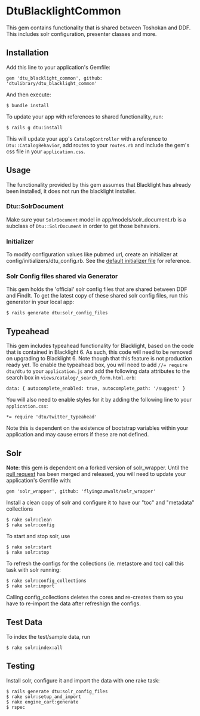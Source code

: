 # DtuBlacklightCommon

This gem contains functionality that is shared between Toshokan and DDF. This includes solr configuration, presenter classes and more.

## Installation

Add this line to your application's Gemfile:

    gem 'dtu_blacklight_common', github: 'dtulibrary/dtu_blacklight_common'

And then execute:

    $ bundle install
    
To update your app with references to shared functionality, run: 
    
    $ rails g dtu:install
    
This will update your app's `CatalogController` with a reference to `Dtu::CatalogBehavior`, add routes to your `routes.rb` and include the gem's css file in your `application.css`.
    
## Usage

The functionality provided by this gem assumes that Blacklight has already been installed, it does not run the blacklight installer.

### Dtu::SolrDocument

Make sure your `SolrDocument` model in app/models/solr_document.rb is a subclass of `Dtu::SolrDocument` in order to get those behaviors.

### Initializer

To modify configuration values like pubmed url, create an initializer at config/initializers/dtu_config.rb.  See the [default initializer file](../config/initializers/dtu_config.rb) for reference.

### Solr Config files shared via Generator

This gem holds the 'official' solr config files that are shared between DDF and FindIt. To get the latest copy of these shared solr config files, run this generator in your local app:

    $ rails generate dtu:solr_config_files
    
## Typeahead

This gem includes typeahead functionality for Blacklight, based on the code that is contained in Blacklight 6. As such, this code will need to be removed on upgrading to Blacklight 6. Note though that this feature is not production ready yet.
To enable the typeahead box, you will need to add `//= require dtu/dtu` to your `application.js` and add the following data attributes to the search box in `views/catalog/_search_form.html.erb`:

    data: { autocomplete_enabled: true, autocomplete_path: '/suggest' }
    
You will also need to enable styles for it by adding the following line to your `application.css`:

    *= require 'dtu/twitter_typeahead'
    
Note this is dependent on the existence of bootstrap variables within your application and may cause errors if these are not defined.

## Solr

**Note**: this gem is dependent on a forked version of solr_wrapper. Until the [pull request](https://github.com/cbeer/solr_wrapper/pull/14)  has been merged and released, you will need to update your application's Gemfile with: 
    
    gem 'solr_wrapper', github: 'flyingzumwalt/solr_wrapper' 

Install a clean copy of solr and configure it to have our "toc" and "metadata" collections

    $ rake solr:clean
    $ rake solr:config

To start and stop solr, use

    $ rake solr:start    
    $ rake solr:stop
    
To refresh the configs for the collections (ie. metastore and toc) call this task with solr running:

    $ rake solr:config_collections
    $ rake solr:import

Calling config_collections deletes the cores and re-creates them so you have to re-import the data after refreshign the configs.

## Test Data

To index the test/sample data, run

    $ rake solr:index:all

## Testing

Install solr, configure it and import the data with one rake task: 
    
    $ rails generate dtu:solr_config_files
    $ rake solr:setup_and_import
    $ rake engine_cart:generate
    $ rspec

